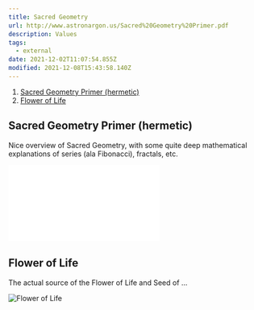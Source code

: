 ```yaml
---
title: Sacred Geometry
url: http://www.astronargon.us/Sacred%20Geometry%20Primer.pdf
description: Values
tags:
  - external
date: 2021-12-02T11:07:54.855Z
modified: 2021-12-08T15:43:58.140Z
---
```


1. [Sacred Geometry Primer (hermetic)](#sacred-geometry-primer-hermetic)
2. [Flower of Life](#flower-of-life)

## Sacred Geometry Primer (hermetic)

Nice overview of Sacred Geometry, with some quite deep mathematical explanations of series (ala Fibonacci), fractals, etc.

![Sacred Geometry Primer](./Sacred%20Geometry%20Primer.pdf)

## Flower of Life

The actual source of the Flower of Life and Seed of ...

![Flower of Life](http://i.imgur.com/btQaGYo.jpg)
